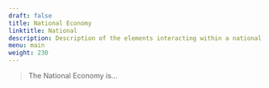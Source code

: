 ```yaml
---
draft: false
title: National Economy
linktitle: National
description: Description of the elements interacting within a national economy.
menu: main
weight: 230
---
```


> The National Economy is...
